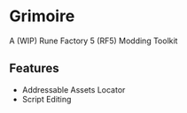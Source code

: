 # Grimoire
A (WIP) Rune Factory 5 (RF5) Modding Toolkit
## Features
- Addressable Assets Locator
- Script Editing
